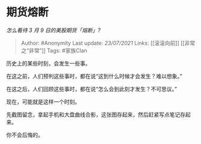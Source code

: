 # 期货熔断
*怎么看待 3 月 9 日的美股期货「熔断」?*

> Author: #Anonymity
Last update: *23/07/2021* 
Links: [[滚滚向前]] [[非常之“非常”]]
Tags:  #家族Clan 

 
历史上的某些时刻，会发生一些事。

在这之前，人们预判这些事时，都在说“这到什么时候才会发生？难以想象。”

在这之后，人们回顾这些事时，都在说“怎么会到此刻才发生？不可思议。”

现在，可能就是这样一个时刻。

先截图留念，拿起手机和大盘曲线合影，这张图存起来，然后赶紧写点笔记存起来。

你不会后悔的。



